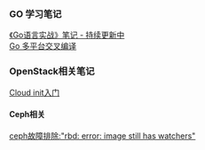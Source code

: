 ### GO 学习笔记
[《Go语言实战》笔记 - 持续更新中](https://github.com/AaronPei/blog/wiki/%E3%80%8AGo%E8%AF%AD%E8%A8%80%E5%AE%9E%E6%88%98%E3%80%8B%E7%AC%94%E8%AE%B0---%E6%8C%81%E7%BB%AD%E6%9B%B4%E6%96%B0%E4%B8%AD) <br/>
[Go 多平台交叉编译](https://github.com/AaronPei/blog/wiki/Go-%E5%A4%9A%E5%B9%B3%E5%8F%B0%E4%BA%A4%E5%8F%89%E7%BC%96%E8%AF%91)


### OpenStack相关笔记
[Cloud init入门](https://github.com/AaronPei/blog/wiki/Cloud-init%E5%85%A5%E9%97%A8)

#### Ceph相关
[ceph故障排除:"rbd: error: image still has watchers"](https://github.com/AaronPei/blog/wiki/Ceph:%E6%95%85%E9%9A%9C%E6%8E%92%E9%99%A4)
